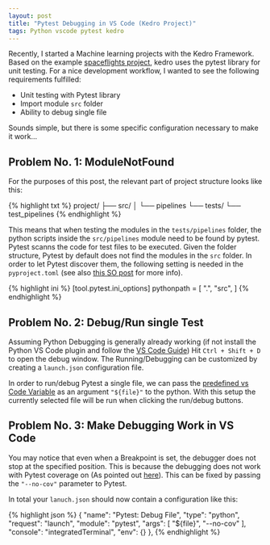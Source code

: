 ```yaml
---
layout: post
title: "Pytest Debugging in VS Code (Kedro Project)"
tags: Python vscode pytest kedro
---
```


Recently, I started a Machine learning projects with the Kedro Framework. Based on the example [spaceflights project](https://github.com/kedro-org/kedro-starters/tree/main/spaceflights-pandas-viz), kedro uses the pytest library for unit testing. For a nice development workflow, I wanted to see the following requirements fulfilled:
 - Unit testing with Pytest library
 - Import module `src` folder
 - Ability to debug single file

Sounds simple, but there is some specific configuration necessary to make it work...

 <!--more-->

## Problem No. 1: ModuleNotFound
For the purposes of this post, the relevant part of project structure looks like this:

{% highlight txt %}
project/
├── src/
│   └── pipelines
└── tests/
    └── test_pipelines
{% endhighlight %}

This means that when testing the modules in the `tests/pipelines` folder, the python scripts inside the `src/pipelines` module need to be found by pytest. Pytest scanns the code for test files to be executed. Given the folder structure, Pytest by default does not find the modules in the `src` folder. In order to let Pytest discover them, the following setting is needed in the `pyproject.toml` (see also [this SO post](https://stackoverflow.com/a/50610630/10152761) for more info).

{% highlight ini %}
[tool.pytest.ini_options]
pythonpath = [
  ".", "src",
]
{% endhighlight %}


## Problem No. 2: Debug/Run single Test

Assuming Python Debugging is generally already working (if not install the Python VS Code plugin and follow the [VS Code Guide](https://code.visualstudio.com/docs/python/debugging)) Hit `Ctrl + Shift + D` to open the debug window. 
The Running/Debugging can be customized by creating a `launch.json` configuration file.

In order to run/debug Pytest a single file, we can pass the [predefined vs Code Variable](https://code.visualstudio.com/docs/editor/variables-reference) as an argument `"${file}"` to the python. With this setup the currently selected file will be run when clicking the run/debug buttons.

## Problem No. 3: Make Debugging Work in VS Code

You may notice that even when a Breakpoint is set, the debugger does not stop at the specified position. This is because the debugging does not work with Pytest coverage on (As pointed out [here](https://github.com/microsoft/vscode-python/issues/693#issuecomment-367855391)).
This can be fixed by passing the `"--no-cov"` parameter to Pytest.

In total your `lanuch.json` should now contain a configuration like this:

{% highlight json %}
        {
            "name": "Pytest: Debug File",
            "type": "python",
            "request": "launch",
            "module": "pytest",
            "args": [
                "${file}",
                "--no-cov"
            ],
            "console": "integratedTerminal",
            "env": {}
        },
{% endhighlight %}
